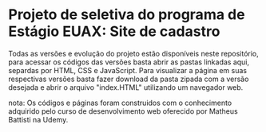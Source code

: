 # Projeto de seletiva do programa de Estágio EUAX: Site de cadastro
Todas as versões e evolução do projeto estão disponíveis neste repositório, para acessar os códigos das versões basta abrir as pastas linkadas aqui, separdas por HTML, CSS e JavaScript. Para visualizar a página em suas respectivas versões basta fazer download da pasta zipada com a versão desejada e abrir o arquivo "index.HTML" utilizando um navegador web.

nota: Os códigos e páginas foram construidos com o conhecimento adquirido pelo curso de desenvolvimento web oferecido por Matheus Battisti na Udemy.
